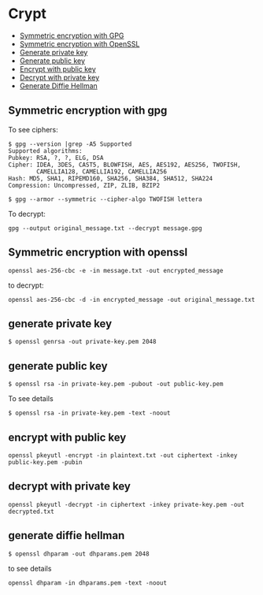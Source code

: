 # Crypt

- [Symmetric encryption with GPG](#symmetric-encryption-with-gpg)
- [Symmetric encryption with OpenSSL](#symmetric-encryption-with-openssl)
- [Generate private key](#generate-private-key)
- [Generate public key](#generate-public-key)
- [Encrypt with public key](#encrypt-with-public-key)
- [Decrypt with private key](#decrypt-with-private-key)
- [Generate Diffie Hellman](#generate-diffie-hellman) 

## Symmetric encryption with gpg

To see ciphers:

```
$ gpg --version |grep -A5 Supported
Supported algorithms:
Pubkey: RSA, ?, ?, ELG, DSA
Cipher: IDEA, 3DES, CAST5, BLOWFISH, AES, AES192, AES256, TWOFISH,
        CAMELLIA128, CAMELLIA192, CAMELLIA256
Hash: MD5, SHA1, RIPEMD160, SHA256, SHA384, SHA512, SHA224
Compression: Uncompressed, ZIP, ZLIB, BZIP2
```


```
$ gpg --armor --symmetric --cipher-algo TWOFISH lettera
```

To decrypt:

```
gpg --output original_message.txt --decrypt message.gpg
```

## Symmetric encryption with openssl

```
openssl aes-256-cbc -e -in message.txt -out encrypted_message
```

to decrypt:

```
openssl aes-256-cbc -d -in encrypted_message -out original_message.txt
```

## generate private key

```
$ openssl genrsa -out private-key.pem 2048
```

## generate public key

```
$ openssl rsa -in private-key.pem -pubout -out public-key.pem
```

To see details

```
$ openssl rsa -in private-key.pem -text -noout
```

## encrypt with public key

```
openssl pkeyutl -encrypt -in plaintext.txt -out ciphertext -inkey public-key.pem -pubin
```

## decrypt with private key

```
openssl pkeyutl -decrypt -in ciphertext -inkey private-key.pem -out decrypted.txt
```

## generate diffie hellman

```
$ openssl dhparam -out dhparams.pem 2048
```

to see details

```
openssl dhparam -in dhparams.pem -text -noout
```

